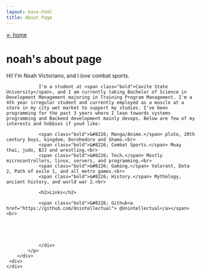 ```yaml
---
layout: base.html
title: About Page
---
```

<div class="about-page">
<div class=container>
    <div class="middle">
        <div class="content">
            <p>
                <a href="/"><span class='arrow'>&larr;&nbsp;</span>home</a>
                <h1>noah's <span>about page</span> </h1>
                <div>Hi! I'm <span class="bold">Noah Victoriano</span>, and I <i>love</i> combat sports.

                I'm a student at <span class="bold">Cavite State University</span>, and I am currently taking Bachelor of Science in Development Management majoring in Training Program Management. I'm a 4th year irregular student and currently employed as a muscle at a store in my city wet market to support my studies. I've been programming for the past 3 years where I lean towards systems programming and Backend development mainly devops. Below are few of my interests and hobbies if youd like:

                <span class="bold">&#8226; Manga/Anime.</span> pluto, 20th century boys, kingdom, Dorohedoro and Shamo.<br>
                <span class="bold">&#8226; Combat Sports.</span> Muay thai, judo, BJJ and wrestling.<br>
                <span class="bold">&#8226; Tech.</span> Mostly microcontrollers, linux, servers, and programming.<br>
                <span class="bold">&#8226; Gaming.</span> Valorant, Dota 2, Path of exile 1, and all metro games.<br> 
                <span class="bold">&#8226; History.</span> Mythology, ancient history, and world war 2.<br>

                <h2>Links</h2>

                <span class="bold">&#8226; Github<a href="https://github.com/Unintellectual"> @Unintellectual</a></span><br>

            



                </div>
            </p>
        </div>
     <div>
    </div>
</div>
